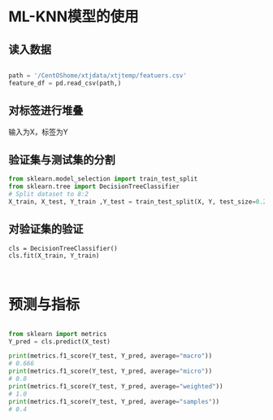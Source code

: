 # ML-KNN模型的使用
## 读入数据

```python

path = '/CentOShome/xtjdata/xtjtemp/featuers.csv'
feature_df = pd.read_csv(path,)

```


## 对标签进行堆叠

输入为X，标签为Y


## 验证集与测试集的分割

```python
from sklearn.model_selection import train_test_split
from sklearn.tree import DecisionTreeClassifier
# Split dataset to 8:2
X_train, X_test, Y_train ,Y_test = train_test_split(X, Y, test_size=0.2)

```


## 对验证集的验证

```
cls = DecisionTreeClassifier()
cls.fit(X_train, Y_train)



```


# 预测与指标

```python

from sklearn import metrics
Y_pred = cls.predict(X_test)

print(metrics.f1_score(Y_test, Y_pred, average="macro"))
# 0.666
print(metrics.f1_score(Y_test, Y_pred, average="micro"))
# 0.8
print(metrics.f1_score(Y_test, Y_pred, average="weighted"))
# 1.0
print(metrics.f1_score(Y_test, Y_pred, average="samples"))
# 0.4

```

